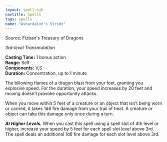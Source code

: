 ```yaml
---
layout: spell.njk
navtitle: Spells
tags: spells
name: "Ashardalon's Stride"
---
```

Source: Fizban's Treasury of Dragons

_3rd-level Transmutation_

**Casting Time:** 1 bonus action  
**Range:** Self  
**Components:** V,S  
**Duration:** Concentration, up to 1 minute

The billowing flames of a dragon blast from your feet, granting you explosive speed. For the duration, your speed increases by 20 feet and moving doesn’t provoke opportunity attacks.

When you move within 5 feet of a creature or an object that isn’t being worn or carried, it takes 1d6 fire damage from your trail of heat. A creature or object can take this damage only once during a turn.

**_At Higher Levels._** When you cast this spell using a spell slot of 4th level or higher, increase your speed by 5 feet for each spell slot level above 3rd. The spell deals an additional 1d6 fire damage for each slot level above 3rd.